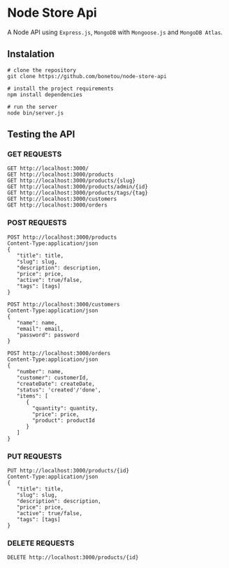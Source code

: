 # Node Store Api

A Node API using `Express.js`, `MongoDB` with `Mongoose.js` and `MongoDB Atlas`.


## Instalation

```
# clone the repository
git clone https://github.com/bonetou/node-store-api

# install the project requirements
npm install dependencies

# run the server
node bin/server.js
```

## Testing the API

### GET REQUESTS
```
GET http://localhost:3000/
GET http://localhost:3000/products
GET http://localhost:3000/products/{slug}
GET http://localhost:3000/products/admin/{id}
GET http://localhost:3000/products/tags/{tag}
GET http://localhost:3000/customers
GET http://localhost:3000/orders
```

### POST REQUESTS

```
POST http://localhost:3000/products
Content-Type:application/json
{
   "title": title,
   "slug": slug,
   "description": description,
   "price": price,
   "active": true/false,
   "tags": [tags]
}

POST http://localhost:3000/customers
Content-Type:application/json
{
   "name": name,
   "email": email,
   "password": password
}

POST http://localhost:3000/orders
Content-Type:application/json
{
   "number": name,
   "customer": customerId,
   "createDate": createDate,
   "status": 'created'/'done',
   "items": [
      {
        "quantity": quantity,
        "price": price,
        "product": productId
      }
   ]
}

```
### PUT REQUESTS
```
PUT http://localhost:3000/products/{id}
Content-Type:application/json
{
   "title": title,
   "slug": slug,
   "description": description,
   "price": price,
   "active": true/false,
   "tags": [tags]
}
```

### DELETE REQUESTS
```
DELETE http://localhost:3000/products/{id}
```


